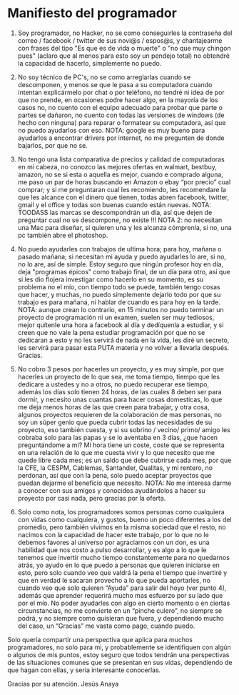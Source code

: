 Manifiesto del programador
==========================

1) Soy programador, no Hacker, no se como conseguirles la contraseña del correo / facebook / twitter de sus novi@s / espos@s, y chantajearme con frases del tipo "Es que es de vida o muerte" o "no que muy chingon pues" (aclaro que al menos para esto soy un pendejo total) no obtendré la capacidad de hacerlo, simplemente no puedo.

2) No soy técnico de PC's, no se como arreglarlas cuando se descomponen, y menos se que le pasa a su computadora cuando intentan explicármelo por chat o por teléfono, no tendré ni idea de por que no prende, en ocasiones podre hacer algo, en la mayoría de los casos no, no cuento con el equipo adecuado para probar que parte o partes se dañaron, no cuento con todas las versiones de windows (de hecho con ninguna) para reparar o formatear su computadora, así que no puedo ayudarlos con eso. NOTA: google es muy bueno para ayudarlos a encontrar drivers por internet, no me pregunten de donde bajarlos, por que no se.

3) No tengo una lista comparativa de precios y calidad de computadoras en mi cabeza, no conozco las mejores ofertas en walmart, bestbuy, amazon, no se si esta o aquella es mejor, cuando e comprado alguna, me paso un par de horas buscando en Amazon o ebay “por precio” cual comprar; y si me preguntaran cual les recomiendo, les recomendare la que les alcance con el dinero que tienen, todas abren facebook, twitter, gmail y el office y todas son buenas cuando están nuevas. NOTA: TOODASS las marcas se descompondrán un día, así que dejen de preguntar cual no se descompone, no existe !!! NOTA 2: no necesitan una Mac para diseñar, si quieren una y les alcanza cómprenla, si no, una pc también abre el photoshop.

4) No puedo ayudarles con trabajos de ultima hora; para hoy, mañana o pasado mañana; si necesitan mi ayuda y puedo ayudarles lo are, si no, no lo are, así de simple. Estoy seguro que ningún profesor hoy en día, deja "programas épicos" como trabajo final, de un día para otro, así que si les dio flojera investigar como hacerlo en su momento, es su problema no el mío, con tiempo todo se puede, también tengo cosas que hacer, y muchas, no puedo simplemente dejarlo todo por que su trabajo es para mañana, ni hablar de cuando es para hoy en la tarde. NOTA: aunque crean lo contrario, en 15 minutos no puedo terminar un proyecto de programación ni un examen, suelen ser muy tediosos, mejor quítenle una hora a facebook al día y dedíquenla a estudiar, y si creen que no vale la pena estudiar programación por que no se dedicaran a esto y no les servirá de nada en la vida, les diré un secreto, les servirá para pasar esta PUTA materia y no volver a llevarla después. Gracias.

5) No cobro 3 pesos por hacerles un proyecto, y es muy simple, por que hacerles un proyecto de lo que sea, me toma tiempo, tiempo que les dedicare a ustedes y no a otros, no puedo recuperar ese tiempo, además los días solo tienen 24 horas, de las cuales 8 deben ser para dormir, y necesito unas cuantas para hacer cosas domesticas, lo que me deja menos horas de las que creen para trabajar, y otra cosa, algunos proyectos requieren de la colaboración de mas personas, no soy un súper genio que pueda cubrir todas las necesidades de su proyecto, eso también cuesta, y si su sobrino / vecino/ primo/ amigo les cobraba solo para las papas y se lo aventaba en 3 días, ¿que hacen preguntándome a mi? Mi hora tiene un coste, coste que se representa en una relación de lo que me cuesta vivir y lo que necesito que me quede libre cada mes; es un saldo que debe cubrirse cada mes, por que la CFE, la CESPM, Cablemas, Santander, Qualitas, y mi rentero, no perdonan, así que con la pena, solo puedo aceptar proyectos que puedan dejarme el beneficio que necesito. NOTA: No me interesa darme a conocer con sus amigos y conocidos ayudándolos a hacer su proyecto por casi nada, pero gracias por la oferta.

6) Solo como nota, los programadores somos personas como cualquiera con vidas como cualquiera, y gustos, bueno un poco diferentes a los del promedio, pero también vivimos en la misma sociedad que el resto, no nacimos con la capacidad de hacer este trabajo, por lo que no le debemos favores al universo por agraciarnos con un don, es una habilidad que nos costo a pulso desarrollar, y es algo a lo que le tenemos que invertir mucho tiempo constantemente para no quedarnos atrás, yo ayudo en lo que puedo a personas que quieren iniciarse en esto, pero solo cuando veo que valdrá la pena el tiempo que invertiré y que en verdad le sacaran provecho a lo que pueda aportarles, no cuando veo que solo quieren “Ayuda” para salir del hoyo (ver punto 4), además que aprender requerirá mucho mas esfuerzo por su lado que por el mío. No poder ayudarles con algo en cierto momento o en ciertas circunstancias, no me convierte en un “pinche culero”, no siempre se podrá, y no siempre como quisieran que fuera, y dependiendo mucho del caso, un “Gracias” me vasta como pago, cuando puedo.

Solo quería compartir una perspectiva que aplica para muchos programadores, no solo para mi, y probablemente se identifiquen con algún o algunos de mis puntos, estoy seguro que todos tendrán una perspectivas de las situaciones comunes que se presentan en sus vidas, dependiendo de que hagan con ellas, y seria interesante conocerlas.

Gracias por su atención. Jesús Anaya
